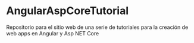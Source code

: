 # AngularAspCoreTutorial
Repositorio para el sitio web de una serie de tutoriales para la creación de web apps en Angular y Asp NET Core
